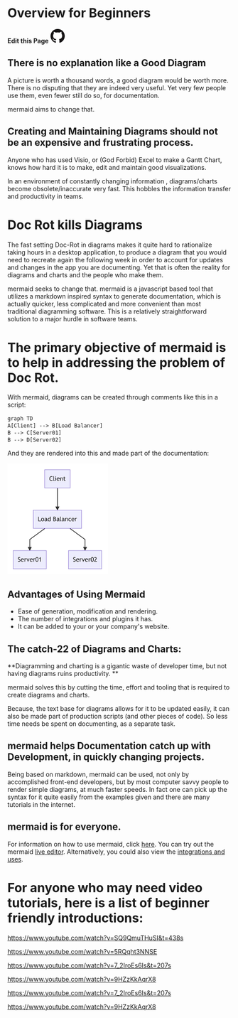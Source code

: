 # Overview for Beginners
**Edit this Page** [![N|Solid](./img/GitHub-Mark-32px.png)](https://github.com/mermaid-js/mermaid/blob/develop/docs/n00b-overview.md)

## There is no explanation like a Good Diagram

A picture is worth a thousand words, a good diagram would be worth more. There is no disputing that they are indeed very useful. Yet very few people use them, even fewer still do so, for documentation.

mermaid aims to change that. 

## Creating and Maintaining Diagrams should not be an expensive and frustrating process. 

Anyone who has used Visio, or (God Forbid) Excel to make a Gantt Chart, knows how hard it is to make, edit and maintain good visualizations. 

In an environment of constantly changing information , diagrams/charts become obsolete/inaccurate very fast. This hobbles the information transfer and productivity in teams.

# Doc Rot kills Diagrams

The fast setting Doc-Rot in diagrams makes it quite hard to rationalize taking hours in a desktop application, to produce a diagram that you would need to recreate again the following week in order to account for updates and changes in the app you are documenting. Yet that is often the reality for diagrams and charts and the people who make them.

mermaid seeks to change that. mermaid is a javascript based tool that utilizes a markdown inspired syntax to generate documentation, which is actually quicker, less complicated and more convenient than most traditional diagramming software. This is a relatively straightforward solution to a major hurdle in software teams.  

# The primary objective of mermaid is to help in addressing the problem of Doc Rot. 

With mermaid, diagrams can be created through comments like this in a script:

```
graph TD
A[Client] --> B[Load Balancer]
B --> C[Server01]
B --> D[Server02]
```

And they are rendered into this and made part of the documentation:

![Flowchart](./img/n00b-firstFlow.png)

## Advantages of Using Mermaid

- Ease of generation, modification and rendering.
- The number of integrations and plugins it has. 
- It can be added to your or your company's website. 


## The catch-22 of Diagrams and Charts: 

**Diagramming and charting is a gigantic waste of developer time, but not having diagrams ruins productivity. **

mermaid solves this by cutting the time, effort and tooling that is required to create diagrams and charts. 

Because, the text base for  diagrams allows for it to be updated easily, it can also be made part of production scripts (and other pieces of code). So less time needs be spent on documenting, as a separate task. 


## mermaid helps Documentation catch up with Development, in quickly changing projects. 

Being based on markdown, mermaid can be used, not only by accomplished front-end developers, but by most computer savvy people to render simple diagrams, at much faster speeds.
In fact one can pick up the syntax for it quite easily from the examples given and there are many tutorials in the internet. 

## mermaid is for everyone.

For information on how to use mermaid, click [here](https://mermaid-js.github.io/mermaid/#/n00b-gettingStarted).
You can try out the mermaid [live editor](https://mermaid-js.github.io/mermaid-live-editor/).
Alternatively, you could also view the [integrations and uses](https://mermaid-js.github.io/mermaid/#/./integrations). 

# For anyone who may need video tutorials, here is a list of beginner friendly introductions: 

https://www.youtube.com/watch?v=SQ9QmuTHuSI&t=438s

https://www.youtube.com/watch?v=5RQqht3NNSE

https://www.youtube.com/watch?v=7_2IroEs6Is&t=207s

https://www.youtube.com/watch?v=9HZzKkAqrX8

https://www.youtube.com/watch?v=7_2IroEs6Is&t=207s

https://www.youtube.com/watch?v=9HZzKkAqrX8
